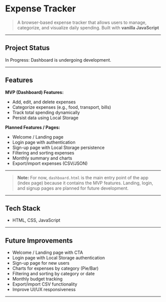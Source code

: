 # Expense Tracker

> A browser-based expense tracker that allows users to manage, categorize, and visualize daily spending. Built with **vanilla JavaScript**  
---

## Project Status

In Progress: Dashboard is undergoing development.

---

## Features

**MVP (Dashboard) Features:**

* Add, edit, and delete expenses
* Categorize expenses (e.g., food, transport, bills)
* Track total spending dynamically
* Persist data using Local Storage

**Planned Features / Pages:**

* Welcome / Landing page
* Login page with authentication
* Sign-up page with Local Storage persistence
* Filtering and sorting expenses
* Monthly summary and charts
* Export/import expenses (CSV/JSON)

---

> **Note:** For now, `dashboard.html` is the main entry point of the app (index page) because it contains the MVP features. Landing, login, and signup pages are planned for future development.

---

## Tech Stack

* HTML, CSS, JavaScript  
  
---

## Future Improvements  

* Welcome / Landing page with CTA
* Login page with Local Storage authentication
* Sign-up page for new users
* Charts for expenses by category (Pie/Bar)
* Filtering and sorting by category or date
* Monthly budget tracking
* Export/import CSV functionality
* Improve UI/UX responsiveness

---
